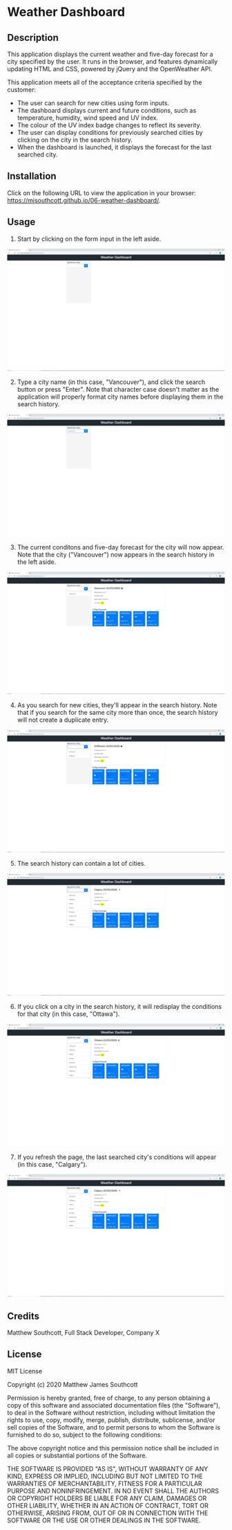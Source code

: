# Weather Dashboard

## Description

This application displays the current weather and five-day forecast for a city specified by the user. It runs in the browser, and features dynamically updating HTML and CSS, powered by jQuery and the OpenWeather API.

This application meets all of the acceptance criteria specified by the customer:
- The user can search for new cities using form inputs.
- The dashboard displays current and future conditions, such as temperature, humidity, wind speed and UV index.
- The colour of the UV index badge changes to reflect its severity.
- The user can display conditions for previously searched cities by clicking on the city in the search history.
- When the dashboard is launched, it displays the forecast for the last searched city.

## Installation

Click on the following URL to view the application in your browser: https://mjsouthcott.github.io/06-weather-dashboard/.

## Usage

1.  Start by clicking on the form input in the left aside.

![Step 1](https://github.com/mjsouthcott/06-weather-dashboard/blob/master/images/image1.JPG)

2.  Type a city name (in this case, "Vancouver"), and click the search button or press "Enter". Note that character case doesn't matter as the application will properly format city names before displaying them in the search history.

![Step 1](https://github.com/mjsouthcott/06-weather-dashboard/blob/master/images/image2.JPG)

3.  The current conditons and five-day forecast for the city will now appear. Note that the city ("Vancouver") now appears in the search history in the left aside.

![Step 1](https://github.com/mjsouthcott/06-weather-dashboard/blob/master/images/image3.JPG)

4.  As you search for new cities, they'll appear in the search history. Note that if you search for the same city more than once, the search history will not create a duplicate entry.

![Step 1](https://github.com/mjsouthcott/06-weather-dashboard/blob/master/images/image4.JPG)

5.  The search history can contain a lot of cities.

![Step 1](https://github.com/mjsouthcott/06-weather-dashboard/blob/master/images/image5.JPG)

6.  If you click on a city in the search history, it will redisplay the conditions for that city (in this case, "Ottawa").

![Step 1](https://github.com/mjsouthcott/06-weather-dashboard/blob/master/images/image6.JPG)

7.  If you refresh the page, the last searched city's conditions will appear (in this case, "Calgary").

![Step 1](https://github.com/mjsouthcott/06-weather-dashboard/blob/master/images/image7.JPG)

## Credits

Matthew Southcott, Full Stack Developer, Company X

## License

MIT License

Copyright (c) 2020 Matthew James Southcott

Permission is hereby granted, free of charge, to any person obtaining a copy
of this software and associated documentation files (the "Software"), to deal
in the Software without restriction, including without limitation the rights
to use, copy, modify, merge, publish, distribute, sublicense, and/or sell
copies of the Software, and to permit persons to whom the Software is
furnished to do so, subject to the following conditions:

The above copyright notice and this permission notice shall be included in all
copies or substantial portions of the Software.

THE SOFTWARE IS PROVIDED "AS IS", WITHOUT WARRANTY OF ANY KIND, EXPRESS OR
IMPLIED, INCLUDING BUT NOT LIMITED TO THE WARRANTIES OF MERCHANTABILITY,
FITNESS FOR A PARTICULAR PURPOSE AND NONINFRINGEMENT. IN NO EVENT SHALL THE
AUTHORS OR COPYRIGHT HOLDERS BE LIABLE FOR ANY CLAIM, DAMAGES OR OTHER
LIABILITY, WHETHER IN AN ACTION OF CONTRACT, TORT OR OTHERWISE, ARISING FROM,
OUT OF OR IN CONNECTION WITH THE SOFTWARE OR THE USE OR OTHER DEALINGS IN THE
SOFTWARE.
